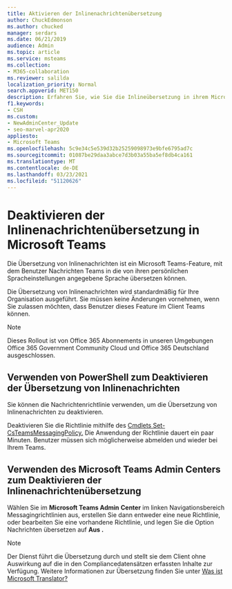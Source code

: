 ```yaml
---
title: Aktivieren der Inlinenachrichtenübersetzung
author: ChuckEdmonson
ms.author: chucked
manager: serdars
ms.date: 06/21/2019
audience: Admin
ms.topic: article
ms.service: msteams
ms.collection:
- M365-collaboration
ms.reviewer: salilda
localization_priority: Normal
search.appverid: MET150
description: Erfahren Sie, wie Sie die Inlineübersetzung in ihrem Microsoft Teams über Microsoft Teams Admin Center oder PowerShell aktivieren.
f1.keywords:
- CSH
ms.custom:
- NewAdminCenter_Update
- seo-marvel-apr2020
appliesto:
- Microsoft Teams
ms.openlocfilehash: 5c9e34c5e539d32b25259098973e9bfe6795ad7c
ms.sourcegitcommit: 01087be29daa3abce7d3b03a55ba5ef8db4ca161
ms.translationtype: MT
ms.contentlocale: de-DE
ms.lasthandoff: 03/23/2021
ms.locfileid: "51120626"
---
```

<a name="turn-off-inline-message-translation-in-microsoft-teams"></a>Deaktivieren der Inlinenachrichtenübersetzung in Microsoft Teams
=================================================

Die Übersetzung von Inlinenachrichten ist ein Microsoft Teams-Feature, mit [](https://support.office.com/article/translate-a-message-in-teams-d8926ce9-d6a6-47df-a416-f1adb62d3194) dem Benutzer Nachrichten Teams in die von ihren persönlichen Spracheinstellungen angegebene Sprache übersetzen können.

Die Übersetzung von Inlinenachrichten wird standardmäßig für Ihre Organisation ausgeführt. Sie müssen keine Änderungen vornehmen, wenn Sie zulassen möchten, dass Benutzer dieses Feature im Client Teams können.

> [!NOTE]
>Dieses Rollout ist von Office 365 Abonnements in unseren Umgebungen Office 365 Government Community Cloud und Office 365 Deutschland ausgeschlossen.

## <a name="use-powershell-to-turn-off-inline-message-translation"></a>Verwenden von PowerShell zum Deaktivieren der Übersetzung von Inlinenachrichten

Sie können die Nachrichtenrichtlinie verwenden, um die Übersetzung von Inlinenachrichten zu deaktivieren.

Deaktivieren Sie die Richtlinie mithilfe des [Cmdlets Set-CsTeamsMessagingPolicy.](/powershell/module/skype/set-csteamsmessagingpolicy?view=skype-ps) Die Anwendung der Richtlinie dauert ein paar Minuten. Benutzer müssen sich möglicherweise abmelden und wieder bei Ihrem Teams.

## <a name="use-the-microsoft-teams-admin-center-to-turn-off-inline-message-translation"></a>Verwenden des Microsoft Teams Admin Centers zum Deaktivieren der Inlinenachrichtenübersetzung

Wählen Sie im **Microsoft Teams Admin** **Center** im linken Navigationsbereich Messagingrichtlinien aus, erstellen Sie dann entweder  eine neue Richtlinie, oder bearbeiten Sie eine vorhandene Richtlinie, und legen Sie die Option Nachrichten übersetzen auf **Aus .**

> [!NOTE]
> Der Dienst führt die Übersetzung durch und stellt sie dem Client ohne Auswirkung auf die in den Compliancedatensätzen erfassten Inhalte zur Verfügung. Weitere Informationen zur Übersetzung finden Sie unter [Was ist Microsoft Translator?](/azure/cognitive-services/translator/translator-info-overview)
